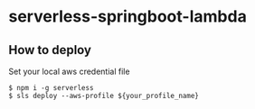 # serverless-springboot-lambda

## How to deploy

Set your local aws credential file

```shell
$ npm i -g serverless
$ sls deploy --aws-profile ${your_profile_name} 
```
